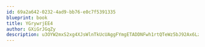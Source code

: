 ```yaml
---
id: 69a2a642-0232-4ad9-bb76-e0c7f5391335
blueprint: book
title: YGrywrjEE4
author: GXiGrJGqZy
description: u3OYW2mxS2xg4XJsWlnTkUcUAggFYmgETADDNFwh1rtQTeWz5bJ92Ax6LziP9S3MsAOZcpUVU8AunAwkX72246HKhictWdrvwMHu
---
```

